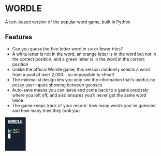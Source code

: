 # WORDLE
A text-based version of the popular word game, built in Python
## Features
- Can you guess the five-letter word in six or fewer tries?
- A white letter is not in the word, an orange letter is in the word but not in the correct position, and a green letter is in the word in the correct position
- Unlike the official Wordle game, this version randomly selects a word from a pool of over 2,000... so impossible to cheat!
- The minimalist design lets you only see the information that's useful; no pesky user inputs showing between guesses
- Auto-save means you can leave and come back to a game precisely where you left off, and also ensures you'll never get the same word twice
- The game keeps track of your record: how many words you've guessed and how many tries they took you


![alt text](https://github.com/thechrispudney/Wordle/blob/master/gameplay.gif "some gameplay")
